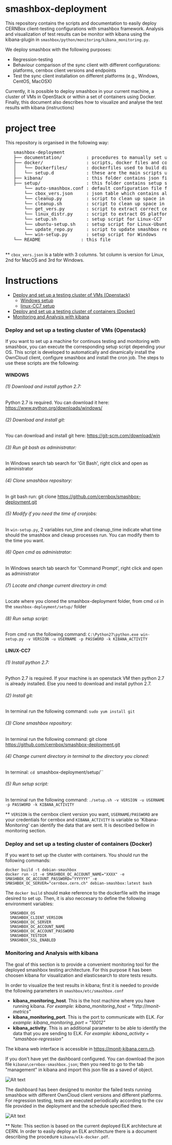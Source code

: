 smashbox-deployment
========

This repository contains the scripts and documentation to easily deploy CERNBox client-testing configurations with smashbox framework. Analysis and visualization of test results can be monitor with kibana using the kibana-plugin in `smashbox/python/monitoring/kibana_monitoring.py`.

We deploy smashbox with the following purposes:
   * Regression-testing
   * Behaviour comparison of the sync client with different configurations: platforms, cernbox client versions and endpoints
   * Test the sync client installation on different platforms (e.g., Windows, CentOS, MacOSX)

Currently, it is possible to deploy smashbox in your current machine, a cluster of VMs in OpenStack or within a set of containers using Docker. Finally, this document also describes how to visualize and analyse the test results with kibana (instructions)

project tree   
=================

This repository is organised in the following way:

<pre>
   smashbox-deployment
   ├── documentation/         : procedures to manually set up a machine for continuos testing and monitoring
   ├── docker/                : scripts, docker files and configuration used to automatically deploy and continuosly run smashbox tests in a set of containers
   │   └── Dockerfiles/       : dockerfiles used to build different images for each platform
   │   └── setup.d            : these are the main scripts used to deploy the specified architecture
   ├── kibana/                : this folder contains json files that stores kibana dashboards configurations
   ├── setup/                 : this folder contains setup scripts and tools to automatically setup the machine
       └── auto-smashbox.conf : default configuration file for smashbox
       └── cbox_vers.json     : json table which contains all available cernbox client versions for each platform
       └── cleanup.py         : script to clean up space in Windows
       └── cleanup.sh         : script to clean up space in Linux/Mac
       └── get_vers.py        : script to extract correct cernbox version form json table
       └── linux_distr.py     : script to extract OS platform version
       └── setup.sh           : setup script for Linux-CC7
       └── ubuntu-setup.sh    : setup script for Linux-Ubuntu
       └── update_repo.py     : script to update smashbox repositor in Windows
       └── win-setup.py       : setup script for Windows
   └── README               : this file

</pre>

** `cbox_vers.json` is a table with 3 columns. 1st column is version for Linux, 2nd for MacOS and 3rd for Windows.

Instructions
=================
  - [Deploy and set up a testing cluster of VMs (Openstack)](#Openstack)
    - [Windows setup](#Windows)
    - [linux-CC7 setup](#cc7)
  - [Deploy and set up a testing cluster of containers (Docker)](#Docker)
  - [Monitoring and Analysis with kibana](#Monitoring)

<h3 id="Openstack"> Deploy and set up a testing cluster of VMs (Openstack)</h3>

If you want to set up a machine for continuos testing and monitoring with smashbox, you can execute the corresponding setup script depending your OS. This script is developed to automatically and dinamically install the OwnCloud client, configure smashbox and install the cron job. The steps to use these scripts are the following:

<h4 id="Windows"> WINDOWS </h4>

###### (1) Download and install python 2.7:
Python 2.7 is required. You can download it here: https://www.python.org/downloads/windows/ 

###### (2) Download and install git: 
You can download and install git here: https://git-scm.com/download/win

###### (3) Run git bash as administrator:
In Windows search tab search for 'Git Bash', right click and open as administrator

###### (4) Clone smashbox repository:
In git bash run: git clone https://github.com/cernbox/smashbox-deployment.git

###### (5) Modify if you need the time of cronjobs:
In `win-setup.py`, 2 variables run_time and cleanup_time indicate what time should the smashbox and cleaup processes run. You can modify them to the time you want.

###### (6) Open cmd as administrator:
In Windows search tab search for 'Command Prompt', right click and open as administrator

###### (7) Locate and change current directory in cmd:
Locate where you cloned the smashbox-deployment folder, from cmd `cd` in the `smashbox-deployment/setup/` folder

###### (8) Run setup script:
From cmd run the following command:
`C:\Python27\python.exe win-setup.py -v VERSION -u USERNAME -p PASSWORD -k KIBANA_ACTIVITY`

<h4 id="cc7"> LINUX-CC7 </h4>

###### (1) Install python 2.7:
Python 2.7 is required. If your machine is an openstack VM then python 2.7 is already installed. Else you need to download and install python 2.7.

###### (2) Install git:
In terminal run the following command: `sudo yum install git`

###### (3) Clone smashbox repository:
In terminal run the following command: git clone https://github.com/cernbox/smashbox-deployment.git

###### (4) Change current directory in terminal to the directory you cloned:
In terminal: `cd `smashbox-deployment/setup/``

###### (5) Run setup script:
In terminal run the following command: `./setup.sh -v VERSION -u USERNAME -p PASSWORD -k KIBANA_ACTIVITY`

** `VERSION` is the cernbox client version you want, `USERNAME/PASSWORD` are your credentials for cernbox and `KIBANA_ACTIVITY` is variable so 'Kibana-Monitoring' can identify the data that are sent. It is described bellow in monitoring section.


<h3 id="Docker">Deploy and set up a testing cluster of containers (Docker)</h3>

If you want to set up the cluster with containers. You should run the following commands:
```
docker build -t debian-smashbox
docker run -it -e SMASHBOX_OC_ACCOUNT_NAME="XXXX" -e  SMASHBOX_OC_ACCOUNT_PASSWORD="YYYYYY" -e SMASHBOX_OC_SERVER="cernbox.cern.ch" debian-smashbox:latest bash
```

The `docker build` should make reference to the dockerfile with the image desired to set up. Then, it is also neccesary to define the following environment variables:

```
  SMASHBOX_OS
  SMASHBOX_CLIENT_VERSION
  SMASHBOX_OC_SERVER
  SMASHBOX_OC_ACCOUNT_NAME
  SMASHBOX_OC_ACCOUNT_PASSWORD
  SMASHBOX_TESTDIR
  SMASHBOX_SSL_ENABLED
```

<h3 id="Monitoring">Monitoring and Analysis with kibana</h3>

The goal of this section is to provide a convenient monitoring tool for the deployed smashbox testing architecture. For this purpose it has been choosen kibana for visualization and elasticsearch to store tests results.

In order to visualize the test results in kibana; first it is needed to provide the following parameters in `smashbox/etc/smashbox.conf`

  - **kibana_monitoring_host**. This is the host machine where you have running kibana. *For example: kibana_monitoring_host = "http://monit-metrics"*
  - **kibana_monitoring_port**. This is the port to communicate with ELK. *For example:  kibana_monitoring_port = "10012"*
  - **kibana_activity**. This is an additional parameter to be able to identify the data that you are sending to ELK. *For example: kibana_activity = "smashbox-regression"*

The kibana web interface is accessible in https://monit-kibana.cern.ch.

If you don't have yet the dashboard configured. You can download the json file `kibana\cernbox-smashbox.json`; then you need to go to the tab "management" in kibana and import this json file as a saved of object.

![Alt text](/documentation/img/import-kibana-dashboard.png?raw=true "import-kibana-dashboard")

The dashboard has been designed to monitor the failed tests running smashbox with different OwnCloud client versions and different platforms. For regression testing, tests are executed periodically according to the csv file provided in the deployment and the  schedule specified there.

![Alt text](/documentation/img/smashbox-dashboard.png?raw=true "smashbox-dashboard")

** Note: This section is based on the current deployed ELK architecture at CERN. In order to easily deploy an ELK architecture there is a document describing the procedure `kibana/elk-docker.pdf`.
